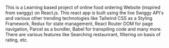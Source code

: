 
This is a Learning based project of online food ordering Website (inspired from swiggy) on React.js. This react app is built using the live Swiggy API's and various other trending technologies like Tailwind CSS as a Styling Framework, Redux for state management, React Router DOM for page navigation, Parcel as a bundler, Babel for transpiling code and many more. There are various features like Searching restaunrant, filtering on basis of rating, etc.
